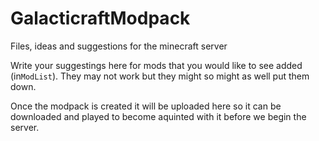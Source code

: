 # GalacticraftModpack
Files, ideas and suggestions for the minecraft server


Write your suggestings here for mods that you would like to see added (in```ModList```). They may not work but they might so might as well put them down.

Once the modpack is created it will be uploaded here so it can be downloaded and played to become aquinted with it before we begin the server.
